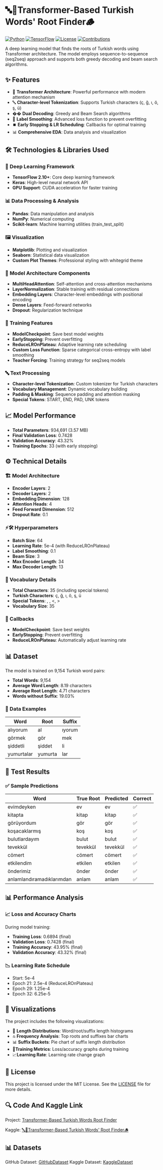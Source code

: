 # 🔤🧠Transformer-Based Turkish Words' Root Finder🪵

[![Python](https://img.shields.io/badge/Python-3.8+-blue.svg)](https://python.org)
[![TensorFlow](https://img.shields.io/badge/TensorFlow-2.10+-orange.svg)](https://tensorflow.org)
[![License](https://img.shields.io/badge/License-MIT-green.svg)](LICENSE)
[![Contributions](https://img.shields.io/badge/Contributions-Welcome-brightgreen.svg)](CONTRIBUTING.md)

A deep learning model that finds the roots of Turkish words using Transformer architecture. The model employs sequence-to-sequence (seq2seq) approach and supports both greedy decoding and beam search algorithms.

## ✨ Features

- 🤖 **Transformer Architecture**: Powerful performance with modern attention mechanism
- 🔤 **Character-level Tokenization**: Supports Turkish characters (ç, ğ, ı, ö, ş, ü)
- �� **Dual Decoding**: Greedy and Beam Search algorithms
- 🎨 **Label Smoothing**: Advanced loss function to prevent overfitting
- ⏹️ **Early Stopping & LR Scheduling**: Callbacks for optimal training
- 📊 **Comprehensive EDA**: Data analysis and visualization

## 🛠️ Technologies & Libraries Used

### 🧠 **Deep Learning Framework**
- **TensorFlow 2.10+**: Core deep learning framework
- **Keras**: High-level neural network API
- **GPU Support**: CUDA acceleration for faster training

### 📊 **Data Processing & Analysis**
- **Pandas**: Data manipulation and analysis
- **NumPy**: Numerical computing
- **Scikit-learn**: Machine learning utilities (train_test_split)

### 🖼️ **Visualization**
- **Matplotlib**: Plotting and visualization
- **Seaborn**: Statistical data visualization
- **Custom Plot Themes**: Professional styling with whitegrid theme

### 🔧 **Model Architecture Components**
- **MultiHeadAttention**: Self-attention and cross-attention mechanisms
- **LayerNormalization**: Stable training with residual connections
- **Embedding Layers**: Character-level embeddings with positional encoding
- **Dense Layers**: Feed-forward networks
- **Dropout**: Regularization technique

### 🎯 **Training Features**
- **ModelCheckpoint**: Save best model weights
- **EarlyStopping**: Prevent overfitting
- **ReduceLROnPlateau**: Adaptive learning rate scheduling
- **Custom Loss Function**: Sparse categorical cross-entropy with label smoothing
- **Teacher Forcing**: Training strategy for seq2seq models

### 🔤 **Text Processing**
- **Character-level Tokenization**: Custom tokenizer for Turkish characters
- **Vocabulary Management**: Dynamic vocabulary building
- **Padding & Masking**: Sequence padding and attention masking
- **Special Tokens**: START, END, PAD, UNK tokens

## 📈 Model Performance

- **Total Parameters**: 934,691 (3.57 MB)
- **Final Validation Loss**: 0.7428
- **Validation Accuracy**: 43.32%
- **Training Epochs**: 33 (with early stopping)

## ⚙️ Technical Details

### 🏗️ Model Architecture
- **Encoder Layers**: 2
- **Decoder Layers**: 2
- **Embedding Dimension**: 128
- **Attention Heads**: 4
- **Feed Forward Dimension**: 512
- **Dropout Rate**: 0.1

### ⚡🛠️ Hyperparameters
- **Batch Size**: 64
- **Learning Rate**: 5e-4 (with ReduceLROnPlateau)
- **Label Smoothing**: 0.1
- **Beam Size**: 3
- **Max Encoder Length**: 34
- **Max Decoder Length**: 13

### 📖 Vocabulary Details
- **Total Characters**: 35 (including special tokens)
- **Turkish Characters**: ç, ğ, ı, ö, ş, ü
- **Special Tokens**: <PAD>, <UNK>, <, >
- **Vocabulary Size**: 35

### 🔄 Callbacks
- **ModelCheckpoint**: Save best weights
- **EarlyStopping**: Prevent overfitting
- **ReduceLROnPlateau**: Automatically adjust learning rate

##  📊 Dataset

The model is trained on 9,154 Turkish word pairs:
- **Total Words**: 9,154
- **Average Word Length**: 8.19 characters
- **Average Root Length**: 4.71 characters
- **Words without Suffix**: 19.03%

### 📝 Data Examples
| Word | Root | Suffix |
|------|------|--------|
| alıyorum | al | ıyorum |
| görmek | gör | mek |
| şiddetli | şiddet | li |
| yumurtalar | yumurta | lar |


## 🧪 Test Results

### ✅ Sample Predictions
| Word | True Root | Predicted | Correct |
|------|-----------|-----------|---------|
| evimdeyken | ev | ev | ✅ |
| kitapta | kitap | kitap | ✅ |
| görüyordum | gör | gör | ✅ |
| koşacaklarmış | koş | koş | ✅ |
| bulutlardayım | bulut | bulut | ✅ |
| tevekkül | tevekkül | tevekkül | ✅ |
| cömert | cömert | cömert | ✅ |
| etkilendim | etkilen | etkilen | ✅ |
| önderimiz | önder | önder | ✅ |
| anlamlandıramadıklarımdan | anlam | anlam | ✅ |

## 📊 Performance Analysis

### 📈 Loss and Accuracy Charts
During model training:
- **Training Loss**: 0.6894 (final)
- **Validation Loss**: 0.7428 (final)
- **Training Accuracy**: 43.95% (final)
- **Validation Accuracy**: 43.32% (final)

### 📉 Learning Rate Schedule
- Start: 5e-4
- Epoch 21: 2.5e-4 (ReduceLROnPlateau)
- Epoch 29: 1.25e-4
- Epoch 32: 6.25e-5

## 🎨 Visualizations

The project includes the following visualizations:
- 📏 **Length Distributions**: Word/root/suffix length histograms
- 🔝 **Frequency Analysis**: Top roots and suffixes bar charts
- 📊 **Suffix Buckets**: Pie chart of suffix length distribution
- 📶**Training Metrics**: Loss/accuracy graphs during training
- 📈**Learning Rate**: Learning rate change graph


## 📝 License
This project is licensed under the MIT License. See the [LICENSE](LICENSE) file for more details.

## 🔍 Code And Kaggle Link
Project: [Transformer-Based Turkish Words Root Finder](https://github.com/omerfarukyuce/Transformer-Based-Turkish-Word-Root-Finder)

Kaggle: [🔤🧠Transformer-Based Turkish Words' Root Finder🪵](https://www.kaggle.com/code/merfarukyce/transformer-based-turkish-words-root-finder)

## 📊 Datasets
GitHub Dataset: [GitHubDataset](https://github.com/omerfarukyuce/Transformer-Based-Turkish-Word-Root-Finder/blob/main/dataset/turkish-words-roots-suffixes.csv)
Kaggle Dataset: [KaggleDataset](https://github.com/omerfarukyuce/Transformer-Based-Turkish-Word-Root-Finder)
